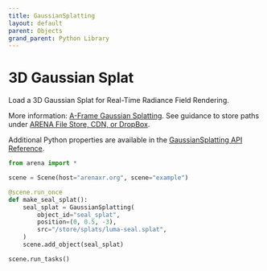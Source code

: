 ```yaml
---
title: GaussianSplatting
layout: default
parent: Objects
grand_parent: Python Library
---
```


# 3D Gaussian Splat

Load a 3D Gaussian Splat for Real-Time Radiance Field Rendering.

More information: <a href='https://github.com/quadjr/aframe-gaussian-splatting'>A-Frame Gaussian Splatting</a>. See guidance to store paths under <a href='https://docs.arenaxr.org/content/interface/filestore.html'>ARENA File Store, CDN, or DropBox</a>.

Additional Python properties are available in the [GaussianSplatting API Reference](/content/python-api/objects/gaussian_splatting).

```python
from arena import *

scene = Scene(host="arenaxr.org", scene="example")

@scene.run_once
def make_seal_splat():
    seal_splat = GaussianSplatting(
        object_id="seal_splat",
        position=(0, 0.5, -3),
        src="/store/splats/luma-seal.splat",
    )
    scene.add_object(seal_splat)

scene.run_tasks()
```
